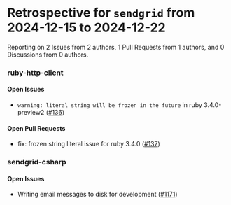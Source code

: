 # Retrospective for `sendgrid` from 2024-12-15 to 2024-12-22

Reporting on 2 Issues from 2 authors, 1 Pull Requests from 1 authors, and 0 Discussions from 0 authors.


### ruby-http-client

#### Open Issues

- `warning: literal string will be frozen in the future` in ruby 3.4.0-preview2 ([#136](https://github.com/sendgrid/ruby-http-client/issues/136))

#### Open Pull Requests

- fix: frozen string literal issue for ruby 3.4.0 ([#137](https://github.com/sendgrid/ruby-http-client/pull/137))

### sendgrid-csharp

#### Open Issues

- Writing email messages to disk for development ([#1171](https://github.com/sendgrid/sendgrid-csharp/issues/1171))